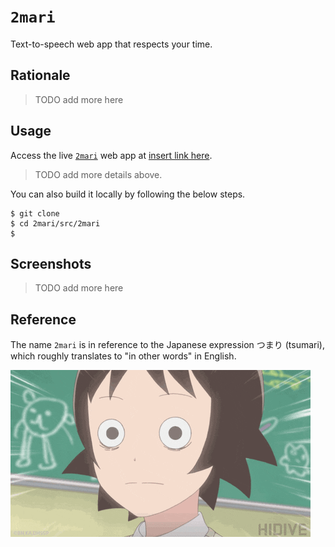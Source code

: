 # `2mari`

Text-to-speech web app that respects your time.

## Rationale

> TODO add more here

## Usage

Access the live [`2mari`]() web app at [insert link here]().

> TODO add more details above.

You can also build it locally by following the below steps.

```console
$ git clone 
$ cd 2mari/src/2mari
$ 
```

## Screenshots

> TODO add more here

## Reference

The name `2mari` is in reference to the Japanese expression つまり (tsumari), which roughly translates to "in other words" in English. 

![](./asset/logo/wait.gif)